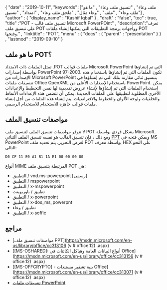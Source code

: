 {
  "date" : "2019-10-11",
  "keywords" :["ملف وعاء" , "تنسيق ملف وعاء" , "ما هو ملف وعاء" , "ملف" , "وعاء مثال" , "ملحق ملف وعاء" , "امتداد" , "تنسيق"] ,
  "author" : {
    "display_name" : "Kashif Iqbal"
} ,
  "draft" : "false",
  "toc" : true,
  "title" :"POT - تنسيق ملف قالب Microsoft PowerPOint" ,
  "description":"تعرف على تنسيق ملف POT وواجهات برمجة التطبيقات التي يمكنها إنشاء ملفات POT وفتحها." ,
  "linktitle" : "POT",
  "menu" : {
    "docs" : {
      "parent" : "presentation"
}
} ,
  "lastmod" : "2019-09-10"
}

## ما هو ملف POT؟

تمثل الملفات ذات الامتداد .POT ملفات قوالب Microsoft PowerPoint التي تم إنشاؤها بواسطة إصدارات PowerPoint 97-2003. تكون الملفات التي تم إنشاؤها باستخدام هذه الإصدارات من Microsoft PowerPoint بتنسيق ثنائي مقارنة بتلك التي تم إنشاؤها في تنسيقات ملفات Office OpenXML باستخدام الإصدارات الأعلى من PowerPoint. يمكن استخدام الملفات التي تم إنشاؤها لإنشاء عروض تقديمية لها نفس التخطيط والإعدادات الأخرى المطلوبة لتطبيقها على الملفات الجديدة. يمكن أن تتضمن هذه الإعدادات الأنماط والخلفيات ولوحة الألوان والخطوط والافتراضيات. يتم إنشاء هذه الملفات من أجل إنشاء ملفات قوالب جاهزة للاستخدام للاستخدام الرسمي.

## مواصفات تنسيق الملف ##

لا تتوفر مواصفات تنسيق الملف لتنسيق ملف POT بشكل فردي بواسطة Microsoft. ومع ذلك ، فإن تنسيق القالب هو نفسه تنسيق الملف الثنائي [PPT](/ar/Present/ppt/) ويمكن فتحه في MS PowerPoint لغرض التحرير. يتم تحديد ملف POT بواسطة معرف HEX على النحو التالي:

```
D0 CF 11 E0 A1 B1 1A E1 00 00 00 00
```

أنواع MIME المرتبطة بتنسيق ملف POT هي:

* التطبيق / vnd.ms-powerpoint [رسمي]
* التطبيق / mspowerpoint
* التطبيق / x-mspowerpoint
* تطبيق / باوربوينت
* التطبيق / x-powerpoint
* التطبيق / x-dos_ms_powerpnt
* تطبيق / وعاء
* التطبيق / x-soffic

## مراجع ##

* [مواصفات تنسيق ملف PPT](https://msdn.microsoft.com/en-us/library/office/cc313106 (v # office.12) .aspx)
* [[MS-OSHARED]: أنواع البيانات العامة وهياكل الكائنات في Office](https://msdn.microsoft.com/en-us/library/office/cc313156 (v # office.12) .aspx)
* [[MS-OFFCRYPTO] - بنية تشفير مستندات Office](https://msdn.microsoft.com/en-us/library/office/cc313071 (v # office.12) .aspx)
* [تنسيقات ملفات PowerPoint](https://en.wikipedia.org/wiki/Microsoft_PowerPoint#File_formats)

